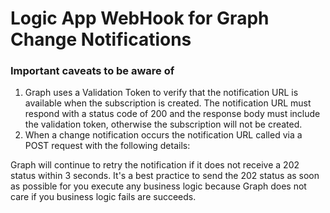 # Logic App WebHook for Graph Change Notifications
### Important caveats to be aware of ###
1. Graph uses a Validation Token to verify that the notification URL is available when the subscription is created.  The notification URL must respond with a status code of 200 and the response body must include the validation token, otherwise the subscription will not be created. 
2. When a change notification occurs the notification URL called via a POST request with the following details:
<TBD>
   Graph will continue to retry the notification if it does not receive a 202 status within 3 seconds.  It's a best practice to send the 202 status as soon as possible      for you execute any business logic because Graph does not care if you business logic fails are succeeds.   

